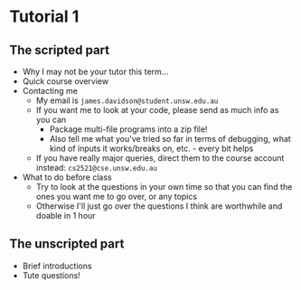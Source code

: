 # Tutorial 1

## The scripted part
- Why I may not be your tutor this term...
- Quick course overview
- Contacting me
    - My email is `james.davidson@student.unsw.edu.au`
    - If you want me to look at your code, please send as much info as you can
        - Package multi-file programs into a zip file!
        - Also tell me what you've tried so far in terms of debugging, what kind of inputs it works/breaks on, etc. - every bit helps
    - If you have really major queries, direct them to the course account instead: `cs2521@cse.unsw.edu.au`
- What to do before class
    - Try to look at the questions in your own time so that you can find the ones you want me to go over, or any topics
    - Otherwise I'll just go over the questions I think are worthwhile and doable in 1 hour

## The unscripted part
- Brief introductions
- Tute questions!